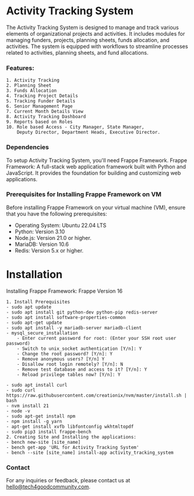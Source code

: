 
# Activity Tracking System
The Activity Tracking System is designed to manage and track various elements of organizational projects and activities. It includes modules for managing funders, projects, planning sheets, funds allocation, and activities. The system is equipped with workflows to streamline processes related to activities, planning sheets, and fund allocations.
### Features:
    1. Activity Tracking
    2. Planning Sheet 
    3. Funds Allocation
    4. Tracking Project Details
    5. Tracking Funder Details
    6. Senior Management Page
    7. Current Month Details View
    8. Activity Tracking Dashboard
    9. Reports based on Roles
    10. Role based Access - City Manager, State Manager, 
        Deputy Director, Department Heads, Executive Director.

### Dependencies
To setup Activity Tracking System, you'll need Frappe Framework.
Frappe Framework: A full-stack web application framework built with Python and JavaScript. It provides the foundation for building and customizing web applications.
### Prerequisites for Installing Frappe Framework on VM
Before installing Frappe Framework on your virtual machine (VM), ensure that you have the following prerequisites:
- Operating System: Ubuntu 22.04 LTS
- Python: Version 3.10
- Node.js: Version 21.0 or higher.
- MariaDB: Version 10.6
- Redis: Version 5.x or higher.
# Installation
Installing Frappe Framework: Frappe Version 16

    1. Install Prerequisites
    - sudo apt update
    - sudo apt install git python-dev python-pip redis-server
    - sudo apt install software-properties-common
    - sudo apt-get update
    - sudo apt install -y mariadb-server mariadb-client
    - mysql_secure_installation
        - Enter current password for root: (Enter your SSH root user password)
        - Switch to unix_socket authentication [Y/n]: Y
        - Change the root password? [Y/n]: Y
        - Remove anonymous users? [Y/n] Y
        - Disallow root login remotely? [Y/n]: N
        - Remove test database and access to it? [Y/n]: Y
        - Reload privilege tables now? [Y/n]: Y

    - sudo apt install curl
    - sudo curl https://raw.githubusercontent.com/creationix/nvm/master/install.sh | bash
    - nvm install 21
    - node -v
    - sudo apt-get install npm
    - npm install -g yarn
    - apt-get install xvfb libfontconfig wkhtmltopdf
    - sudo pip3 install frappe-bench
    2. Creating Site and Installing the applications:
    - bench new-site [site_name]
    - bench get-app 'URL for Activity Tracking System'
    - bench --site [site_name] install-app activity_tracking_system


### Contact
For any inquiries or feedback, please contact us at hello@tech4goodcommunity.com.
